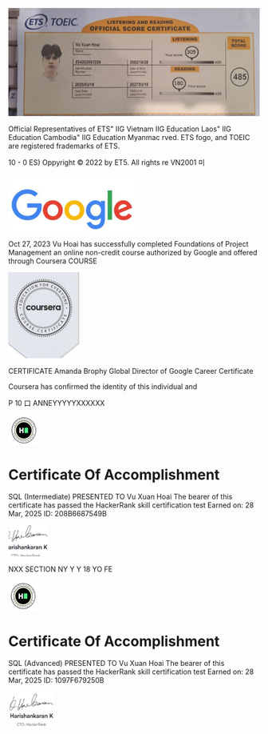 

![0_image_0.png](0_image_0.png)

Official Representatives of ETS" IIG Vietnam IIG Education Laos" IIG Education Cambodia" IIG Education Myanmac rved. ETS fogo, and TOEIC are registered frademarks of ETS.

10 - 0 ES) Oppyright © 2022 by ET5. All rights re VN2001 미

![0_image_1.png](0_image_1.png)

Oct 27, 2023 Vu Hoai has successfully completed Foundations of Project Management an online non-credit course authorized by Google and offered through Coursera COURSE

![0_image_2.png](0_image_2.png)

CERTIFICATE
Amanda Brophy Global Director of Google Career Certificate
  
Coursera has confirmed the identity of this individual and
 
P
10 口 ANNEYYYYYXXXXXX

![1_image_0.png](1_image_0.png)

# Certificate Of Accomplishment

SQL (Intermediate)
PRESENTED TO
Vu Xuan Hoai The bearer of this certificate has passed the HackerRank skill certification test Earned on:  28 Mar, 2025 ID: 208B6687549B

![1_image_1.png](1_image_1.png)

NXX
SECTION NY Y Y 18 YO FE

![2_image_0.png](2_image_0.png)

# Certificate Of Accomplishment

SQL (Advanced)
PRESENTED TO
Vu Xuan Hoai The bearer of this certificate has passed the HackerRank skill certification test Earned on:  28 Mar, 2025 ID: 1097F679250B

![2_image_1.png](2_image_1.png)

